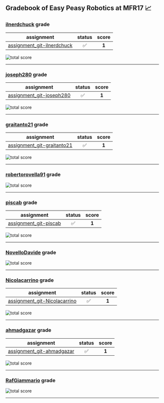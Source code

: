 ## Gradebook of Easy Peasy Robotics at MFR17 :chart_with_upwards_trend:

### [**ilnerdchuck**](https://github.com/ilnerdchuck) grade

| assignment | status | score |
|    :--:    |  :--:  | :--:  |
| [assignment_git-ilnerdchuck](https://github.com/easy-peasy-robotics/assignment_git-ilnerdchuck) | :white_check_mark: | **1** |

![total score](https://img.shields.io/badge/total_score-1-brightgreen.svg?style=flat-square)

---


### [**joseph280**](https://github.com/joseph280) grade

| assignment | status | score |
|    :--:    |  :--:  | :--:  |
| [assignment_git-joseph280](https://github.com/easy-peasy-robotics/assignment_git-joseph280) | :white_check_mark: | **1** |

![total score](https://img.shields.io/badge/total_score-1-brightgreen.svg?style=flat-square)

---


### [**graitanto21**](https://github.com/graitanto21) grade

| assignment | status | score |
|    :--:    |  :--:  | :--:  |
| [assignment_git-graitanto21](https://github.com/easy-peasy-robotics/assignment_git-graitanto21) | :white_check_mark: | **1** |

![total score](https://img.shields.io/badge/total_score-1-brightgreen.svg?style=flat-square)

---


### [**robertorovella91**](https://github.com/robertorovella91) grade

![total score](https://img.shields.io/badge/total_score-0-orange.svg?style=flat-square)

---


### [**piscab**](https://github.com/piscab) grade

| assignment | status | score |
|    :--:    |  :--:  | :--:  |
| [assignment_git-piscab](https://github.com/easy-peasy-robotics/assignment_git-piscab) | :white_check_mark: | **1** |

![total score](https://img.shields.io/badge/total_score-1-brightgreen.svg?style=flat-square)

---


### [**NovelloDavide**](https://github.com/NovelloDavide) grade

![total score](https://img.shields.io/badge/total_score-0-orange.svg?style=flat-square)

---


### [**Nicolacarrino**](https://github.com/Nicolacarrino) grade

| assignment | status | score |
|    :--:    |  :--:  | :--:  |
| [assignment_git-Nicolacarrino](https://github.com/easy-peasy-robotics/assignment_git-Nicolacarrino) | :white_check_mark: | **1** |

![total score](https://img.shields.io/badge/total_score-1-brightgreen.svg?style=flat-square)

---


### [**ahmadgazar**](https://github.com/ahmadgazar) grade

| assignment | status | score |
|    :--:    |  :--:  | :--:  |
| [assignment_git-ahmadgazar](https://github.com/easy-peasy-robotics/assignment_git-ahmadgazar) | :white_check_mark: | **1** |

![total score](https://img.shields.io/badge/total_score-1-brightgreen.svg?style=flat-square)

---


### [**RafGiammario**](https://github.com/RafGiammario) grade

![total score](https://img.shields.io/badge/total_score-0-orange.svg?style=flat-square)

---

